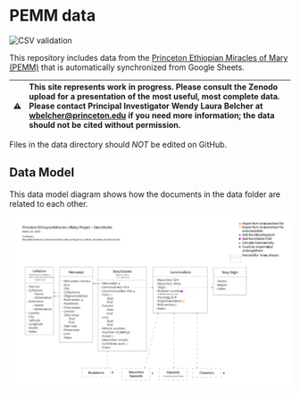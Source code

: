 # PEMM data

![CSV validation](https://github.com/Princeton-CDH/pemm-data/workflows/Valid%20CSVs/badge.svg)

This repository includes data from the [Princeton Ethiopian Miracles of Mary (PEMM)](https://cdh.princeton.edu/projects/ethiopian-miracles-mary-project/) that is automatically synchronized from Google Sheets.

| :warning:  | This site represents work in progress. Please consult the Zenodo upload for a presentation of the most useful, most complete data. Please contact Principal Investigator Wendy Laura Belcher at wbelcher@princeton.edu if you need more information; the data should not be cited without permission.       |
|---------------|:------------------------|

Files in the data directory should *NOT* be edited on GitHub.

## Data Model

This data model diagram shows how the documents in the data folder
are related to each other.

![data model diagram](docs/v0.2_data-model.svg)
